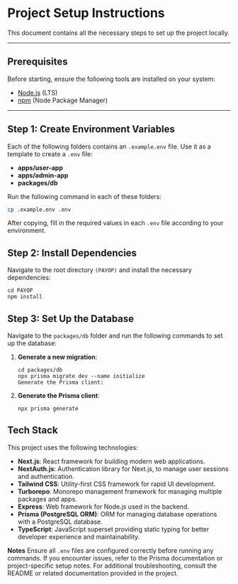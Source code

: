 # Project Setup Instructions

This document contains all the necessary steps to set up the project locally.

---

## Prerequisites

Before starting, ensure the following tools are installed on your system:

- [Node.js](https://nodejs.org) (LTS)
- [npm](https://www.npmjs.com/) (Node Package Manager)

---

## Step 1: Create Environment Variables

Each of the following folders contains an `.example.env` file. Use it as a template to create a `.env` file:

- **apps/user-app**
- **apps/admin-app**
- **packages/db**

Run the following command in each of these folders:

```bash
cp .example.env .env
```

After copying, fill in the required values in each `.env` file according to your environment.

## Step 2: Install Dependencies

Navigate to the root directory `(PAYOP)` and install the necessary dependencies:

```
cd PAYOP
npm install
```

## Step 3: Set Up the Database

Navigate to the `packages/db` folder and run the following commands to set up the database:

1. **Generate a new migration**:

   ```
   cd packages/db
   npx prisma migrate dev --name initialize
   Generate the Prisma client:
   ```

2. **Generate the Prisma client**:

   ```
   npx prisma generate
   ```

## Tech Stack

This project uses the following technologies:

- **Next.js**: React framework for building modern web applications.
- **NextAuth.js**: Authentication library for Next.js, to manage user sessions and authentication.
- **Tailwind CSS**: Utility-first CSS framework for rapid UI development.
- **Turborepo**: Monorepo management framework for managing multiple packages and apps.
- **Express**: Web framework for Node.js used in the backend.
- **Prisma (PostgreSQL ORM)**: ORM for managing database operations with a PostgreSQL database.
- **TypeScript**: JavaScript superset providing static typing for better developer experience and maintainability.

**Notes**
Ensure all `.env` files are configured correctly before running any commands.
If you encounter issues, refer to the Prisma documentation or project-specific setup notes.
For additional troubleshooting, consult the README or related documentation provided in the project.
